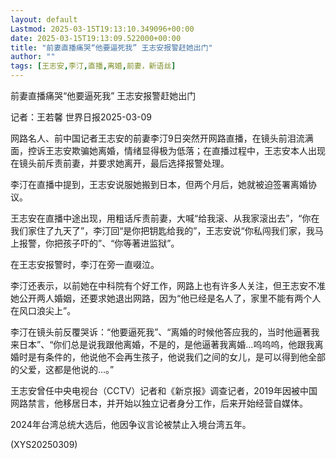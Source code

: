 ```yaml
---
layout: default
Lastmod: 2025-03-15T19:13:10.349096+00:00
date: 2025-03-15T19:13:09.522000+00:00
title: "前妻直播痛哭“他要逼死我” 王志安报警赶她出门"
author: ""
tags: [王志安,李汀,直播,离婚,前妻，新语丝]
---
```


前妻直播痛哭“他要逼死我” 王志安报警赶她出门

记者：王若馨    世界日报2025-03-09

网路名人、前中国记者王志安的前妻李汀9日突然开网路直播，在镜头前泪流满面，控诉王志安欺骗她离婚，情绪显得极为低落；在直播过程中，王志安本人出现在镜头前斥责前妻，并要求她离开，最后选择报警处理。

李汀在直播中提到，王志安说服她搬到日本，但两个月后，她就被迫签署离婚协议。

王志安在直播中途出现，用粗话斥责前妻，大喊“给我滚、从我家滚出去”，“你在我们家住了九天了”，李汀回“是你把钥匙给我的”，王志安说“你私闯我们家，我马上报警，你把孩子吓的”、“你等著进监狱”。

在王志安报警时，李汀在旁一直啜泣。

李汀还表示，以前她在中科院有个好工作，网路上也有许多人关注，但王志安不准她公开两人婚姻，还要求她退出网路，因为“他已经是名人了，家里不能有两个人在风口浪尖上”。

李汀在镜头前反覆哭诉：“他要逼死我”、“离婚的时候他答应我的，当时他逼著我来日本”、“你们总是说我跟他离婚，不是的，是他逼著我离婚…呜呜呜，他跟我离婚时是有条件的，他说他不会再生孩子，他说我们之间的女儿，是可以得到他全部的父爱，这都是他说的…。”

王志安曾任中央电视台（CCTV）记者和《新京报》调查记者，2019年因被中国网路禁言，他移居日本，并开始以独立记者身分工作，后来开始经营自媒体。

2024年台湾总统大选后，他因争议言论被禁止入境台湾五年。

(XYS20250309)

